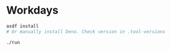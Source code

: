 # Workdays

```bash
asdf install
# Or manually install Deno. Check version in .tool-versions

./run
```
